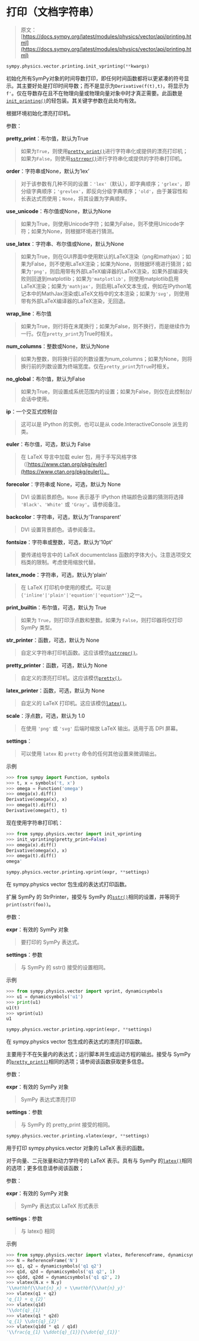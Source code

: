 # 打印（文档字符串）

> 原文：[https://docs.sympy.org/latest/modules/physics/vector/api/printing.html](https://docs.sympy.org/latest/modules/physics/vector/api/printing.html)

```py
sympy.physics.vector.printing.init_vprinting(**kwargs)
```

初始化所有SymPy对象的时间导数打印，即任何时间函数都将以更紧凑的符号显示。其主要好处是打印时间导数；而不是显示为`Derivative(f(t),t)`，将显示为`f'`。仅在导数存在且不在物理向量或物理向量对象中时才真正需要。此函数是[`init_printing()`](../../../interactive.html#sympy.interactive.printing.init_printing "sympy.interactive.printing.init_printing")的轻包装。其关键字参数在此处均有效。

根据环境初始化漂亮打印机。

参数：

**pretty_print**：布尔值，默认为True

> 如果为`True`，则使用[`pretty_print()`](../../../printing.html#sympy.printing.pretty.pretty.pretty_print "sympy.printing.pretty.pretty.pretty_print")进行字符串化或提供的漂亮打印机；如果为`False`，则使用[`sstrrepr()`](../../../printing.html#sympy.printing.str.sstrrepr "sympy.printing.str.sstrrepr")进行字符串化或提供的字符串打印机。

**order**：字符串或None，默认为’lex’

> 对于该参数有几种不同的设置：`'lex'`（默认），即字典顺序；`'grlex'`，即分级字典顺序；`'grevlex'`，即反向分级字典顺序；`'old'`，由于兼容性和长表达式而使用；`None`，将其设置为字典顺序。

**use_unicode**：布尔值或None，默认为None

> 如果为True，则使用Unicode字符；如果为False，则不使用Unicode字符；如果为None，则根据环境进行猜测。

**use_latex**：字符串、布尔值或None，默认为None

> 如果为True，则在GUI界面中使用默认的LaTeX渲染（png和mathjax）；如果为False，则不使用LaTeX渲染；如果为None，则根据环境进行猜测；如果为`'png'`，则启用带有外部LaTeX编译器的LaTeX渲染，如果外部编译失败则回退到matplotlib；如果为`'matplotlib'`，则使用matplotlib启用LaTeX渲染；如果为`'mathjax'`，则启用LaTeX文本生成，例如在IPython笔记本中的MathJax渲染或LaTeX文档中的文本渲染；如果为`'svg'`，则使用带有外部LaTeX编译器的LaTeX渲染，无回退。

**wrap_line**：布尔值

> 如果为True，则行将在末尾换行；如果为False，则不换行，而是继续作为一行。仅在`pretty_print`为True时相关。

**num_columns**：整数或None，默认为None

> 如果为整数，则将换行前的列数设置为num_columns；如果为None，则将换行前的列数设置为终端宽度。仅在`pretty_print`为`True`时相关。

**no_global**：布尔值，默认为False

> 如果为True，则设置成系统范围内的设置；如果为False，则仅在此控制台/会话中使用。

**ip**：一个交互式控制台

> 这可以是 IPython 的实例，也可以是从 code.InteractiveConsole 派生的类。

**euler**：布尔值，可选，默认为 False

> 在 LaTeX 导言中加载 euler 包，用于手写风格字体（[https://www.ctan.org/pkg/euler](https://www.ctan.org/pkg/euler)）。

**forecolor**：字符串或 None，可选，默认为 None

> DVI 设置前景颜色。`None` 表示基于 IPython 终端颜色设置的猜测将选择 `'Black'`、`'White'` 或 `'Gray'`。请参阅备注。

**backcolor**：字符串，可选，默认为'Transparent'

> DVI 设置背景颜色。请参阅备注。

**fontsize**：字符串或整数，可选，默认为'10pt'

> 要传递给导言中的 LaTeX documentclass 函数的字体大小。注意选项受文档类的限制。考虑使用缩放代替。

**latex_mode**：字符串，可选，默认为'plain'

> 在 LaTeX 打印机中使用的模式。可以是`{'inline'|'plain'|'equation'|'equation*'}`之一。

**print_builtin**：布尔值，可选，默认为 True

> 如果为 `True`，则打印浮点数和整数。如果为 `False`，则打印器将仅打印 SymPy 类型。

**str_printer**：函数，可选，默认为 None

> 自定义字符串打印机函数。这应该模仿[`sstrrepr()`](../../../printing.html#sympy.printing.str.sstrrepr "sympy.printing.str.sstrrepr")。

**pretty_printer**：函数，可选，默认为 None

> 自定义的漂亮打印机。这应该模仿[`pretty()`](../../../printing.html#sympy.printing.pretty.pretty.pretty "sympy.printing.pretty.pretty.pretty")。

**latex_printer**：函数，可选，默认为 None

> 自定义的 LaTeX 打印机。这应该模仿[`latex()`](../../../printing.html#sympy.printing.latex.latex "sympy.printing.latex.latex")。

**scale**：浮点数，可选，默认为 1.0

> 在使用 `'png'` 或 `'svg'` 后端时缩放 LaTeX 输出。适用于高 DPI 屏幕。

**settings**：

> 可以使用 `latex` 和 `pretty` 命令的任何其他设置来微调输出。

示例

```py
>>> from sympy import Function, symbols
>>> t, x = symbols('t, x')
>>> omega = Function('omega')
>>> omega(x).diff()
Derivative(omega(x), x)
>>> omega(t).diff()
Derivative(omega(t), t) 
```

现在使用字符串打印机：

```py
>>> from sympy.physics.vector import init_vprinting
>>> init_vprinting(pretty_print=False)
>>> omega(x).diff()
Derivative(omega(x), x)
>>> omega(t).diff()
omega' 
```

```py
sympy.physics.vector.printing.vprint(expr, **settings)
```

在 sympy.physics vector 包生成的表达式打印函数。

扩展 SymPy 的 StrPrinter，接受与 SymPy 的[`sstr()`](../../../printing.html#sympy.printing.str.sstr "sympy.printing.str.sstr")相同的设置，并等同于`print(sstr(foo))`。

参数：

**expr**：有效的 SymPy 对象

> 要打印的 SymPy 表达式。

**settings**：参数

> 与 SymPy 的 sstr() 接受的设置相同。

示例

```py
>>> from sympy.physics.vector import vprint, dynamicsymbols
>>> u1 = dynamicsymbols('u1')
>>> print(u1)
u1(t)
>>> vprint(u1)
u1 
```

```py
sympy.physics.vector.printing.vpprint(expr, **settings)
```

在 sympy.physics vector 包生成的表达式的漂亮打印函数。

主要用于不在矢量内的表达式；运行脚本并生成运动方程的输出。接受与 SymPy 的[`pretty_print()`](../../../printing.html#sympy.printing.pretty.pretty.pretty_print "sympy.printing.pretty.pretty.pretty_print")相同的选项；请参阅该函数获取更多信息。

参数：

**expr**：有效的 SymPy 对象

> SymPy 表达式漂亮打印

**settings**：参数

> 与 SymPy 的 pretty_print 接受的相同。

```py
sympy.physics.vector.printing.vlatex(expr, **settings)
```

用于打印 sympy.physics.vector 对象的 LaTeX 表示的函数。

对于向量、二元张量和动力学符号的 LaTeX 表示。具有与 SymPy 的[`latex()`](../../../printing.html#sympy.printing.latex.latex "sympy.printing.latex.latex")相同的选项；更多信息请参阅该函数；

参数：

**expr**：有效的 SymPy 对象

> SymPy 表达式以 LaTeX 形式表示

**settings**：参数

> 与 latex() 相同

示例

```py
>>> from sympy.physics.vector import vlatex, ReferenceFrame, dynamicsymbols
>>> N = ReferenceFrame('N')
>>> q1, q2 = dynamicsymbols('q1 q2')
>>> q1d, q2d = dynamicsymbols('q1 q2', 1)
>>> q1dd, q2dd = dynamicsymbols('q1 q2', 2)
>>> vlatex(N.x + N.y)
'\\mathbf{\\hat{n}_x} + \\mathbf{\\hat{n}_y}'
>>> vlatex(q1 + q2)
'q_{1} + q_{2}'
>>> vlatex(q1d)
'\\dot{q}_{1}'
>>> vlatex(q1 * q2d)
'q_{1} \\dot{q}_{2}'
>>> vlatex(q1dd * q1 / q1d)
'\\frac{q_{1} \\ddot{q}_{1}}{\\dot{q}_{1}}' 
```
